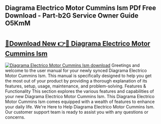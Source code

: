 ## Diagrama Electrico Motor Cummins Ism PDf Free Download - Part-b2G Service Owner Guide O5KmM

# <h2><a href="http://dfiaw9f.blite.top/?on=Diagrama+Electrico+Motor+Cummins+Ism">🔗Download New 👉🔴 Diagrama Electrico Motor Cummins Ism</a></h2>

[![Diagrama Electrico Motor Cummins Ism download](https://i.imgur.com/lujVjoI.png)](http://dfiaw9f.blite.top/?on=Diagrama+Electrico+Motor+Cummins+Ism)
Greetings and welcome to the user manual for your newly synced Diagrama Electrico Motor Cummins Ism. This manual is specifically designed to help you get the most out of your product by providing a thorough explanation of its features, setup, usage, maintenance, and problem-solving. Features & Functionality This section explores the various features and capabilities of your new Diagrama Electrico Motor Cummins Ism. This Diagrama Electrico Motor Cummins Ism comes equipped with a wealth of features to enhance your daily life. We're Here to Help Diagrama Electrico Motor Cummins Ism. Our customer support team is ready to assist you with any questions or concerns.
